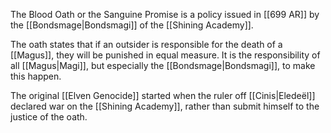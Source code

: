 The Blood Oath or the Sanguine Promise is a policy issued in [[699 AR]] by the [[Bondsmage|Bondsmagi]] of the [[Shining Academy]].

The oath states that if an outsider is responsible for the death of a [[Magus]], they will be punished in equal measure. It is the responsibility of all [[Magus|Magi]], but especially the [[Bondsmage|Bondsmagi]], to make this happen.

The original [[Elven Genocide]] started when the ruler off [[Cinis|Eledeël]] declared war on the [[Shining Academy]], rather than submit himself to the justice of the oath.